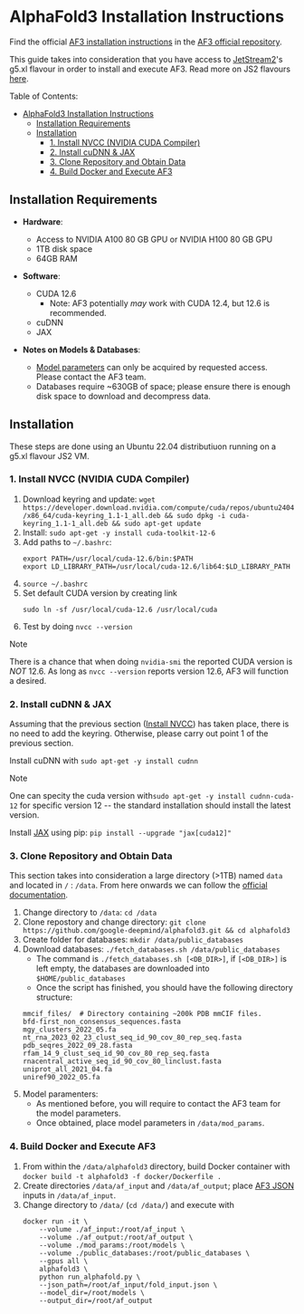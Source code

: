 # AlphaFold3 Installation Instructions

Find the official [AF3 installation instructions](https://github.com/google-deepmind/alphafold3/blob/main/docs/installation.md) in the [AF3 official repository](https://github.com/google-deepmind/alphafold3).

This guide takes into consideration that you have access to [JetStream2](https://docs.jetstream-cloud.org/)'s g5.xl flavour in order to install and execute AF3. Read more on JS2 flavours [here](https://docs.jetstream-cloud.org/general/instance-flavors/?h=flavo#jetstream2-gpu).

Table of Contents:
- [AlphaFold3 Installation Instructions](#alphafold3-installation-instructions)
  - [Installation Requirements](#installation-requirements)
  - [Installation](#installation)
    - [1. Install NVCC (NVIDIA CUDA Compiler)](#1-install-nvcc-nvidia-cuda-compiler)
    - [2. Install cuDNN \& JAX](#2-install-cudnn--jax)
    - [3. Clone Repository and Obtain Data](#3-clone-repository-and-obtain-data)
    - [4. Build Docker and Execute AF3](#4-build-docker-and-execute-af3)

## Installation Requirements

- **Hardware**:
    - Access to  NVIDIA A100 80 GB GPU or NVIDIA H100 80 GB GPU
    - 1TB disk space
    - 64GB RAM

- **Software**:
    - CUDA 12.6
      - Note: AF3 potentially *may* work with CUDA 12.4, but 12.6 is recommended.
    - cuDNN
    - JAX

- **Notes on Models & Databases**:
    - [Model parameters](https://github.com/google-deepmind/alphafold3?tab=readme-ov-file#obtaining-model-parameters) can only be acquired by requested access. Please contact the AF3 team.
    - Databases require ~630GB of space; please ensure there is enough disk space to download and decompress data.

## Installation

These steps are done using an Ubuntu 22.04 distributiuon running on a g5.xl flavour JS2 VM. 

### 1. Install NVCC (NVIDIA CUDA Compiler)

1. Download keyring and update: `wget https://developer.download.nvidia.com/compute/cuda/repos/ubuntu2404/x86_64/cuda-keyring_1.1-1_all.deb && sudo dpkg -i cuda-keyring_1.1-1_all.deb && sudo apt-get update`
2. Install: `sudo apt-get -y install cuda-toolkit-12-6`
3. Add paths to `~/.bashrc`:
    ```
    export PATH=/usr/local/cuda-12.6/bin:$PATH
    export LD_LIBRARY_PATH=/usr/local/cuda-12.6/lib64:$LD_LIBRARY_PATH
    ```
4. `source ~/.bashrc`
5. Set default CUDA version by creating link
    ```
    sudo ln -sf /usr/local/cuda-12.6 /usr/local/cuda
    ```
6. Test by doing `nvcc --version`

>[!NOTE]
> There is a chance that when doing `nvidia-smi` the reported CUDA version is *NOT* 12.6. As long as `nvcc --version` reports version 12.6, AF3 will function a desired.


### 2. Install cuDNN & JAX

Assuming that the previous section ([Install NVCC](#1-install-nvcc-nvidia-cuda-compiler)) has taken place, there is no need to add the keyring. Otherwise, please carry out point 1 of the previous section.

Install cuDNN with `sudo apt-get -y install cudnn` 

>[!NOTE]
> One can specity the cuda version with`sudo apt-get -y install cudnn-cuda-12` for specific version 12 -- the standard installation should install the latest version.

Install [JAX](https://docs.jax.dev/en/latest/index.html) using pip: `pip install --upgrade "jax[cuda12]"`

### 3. Clone Repository and Obtain Data

This section takes into consideration a large directory (>1TB) named `data` and located in `/` : `/data`. From here onwards we can follow the [official documentation](https://github.com/google-deepmind/alphafold3/blob/main/docs/installation.md#obtaining-alphafold-3-source-code).

1. Change directory to `/data`: `cd /data`
2. Clone repostory and change directory: `git clone https://github.com/google-deepmind/alphafold3.git && cd alphafold3`
3. Create folder for databases: `mkdir /data/public_databases`
4. Download databases: `./fetch_databases.sh /data/public_databases`
   - The command is `./fetch_databases.sh [<DB_DIR>]`, if `[<DB_DIR>]` is left empty, the databases are downloaded into `$HOME/public_databases`
   - Once the script has finished, you should have the following directory structure:
    ```
    mmcif_files/  # Directory containing ~200k PDB mmCIF files.
    bfd-first_non_consensus_sequences.fasta
    mgy_clusters_2022_05.fa
    nt_rna_2023_02_23_clust_seq_id_90_cov_80_rep_seq.fasta
    pdb_seqres_2022_09_28.fasta
    rfam_14_9_clust_seq_id_90_cov_80_rep_seq.fasta
    rnacentral_active_seq_id_90_cov_80_linclust.fasta
    uniprot_all_2021_04.fa
    uniref90_2022_05.fa
    ```
5. Model paramenters:
    - As mentioned before, you will require to contact the AF3 team for the model parameters.
    - Once obtained, place model parameters in `/data/mod_params`.

### 4. Build Docker and Execute AF3

1. From within the `/data/alphafold3` directory, build Docker container with `docker build -t alphafold3 -f docker/Dockerfile .`
2. Create directories `/data/af_input` and `/data/af_output`; place [AF3 JSON](https://github.com/google-deepmind/alphafold3/blob/main/docs/input.md) inputs in `/data/af_input`.
3. Change directory to `/data/` (`cd /data/`) and execute with
    ```
    docker run -it \
        --volume ./af_input:/root/af_input \
        --volume ./af_output:/root/af_output \
        --volume ./mod_params:/root/models \
        --volume ./public_databases:/root/public_databases \
        --gpus all \
        alphafold3 \
        python run_alphafold.py \
        --json_path=/root/af_input/fold_input.json \
        --model_dir=/root/models \
        --output_dir=/root/af_output
    ```
